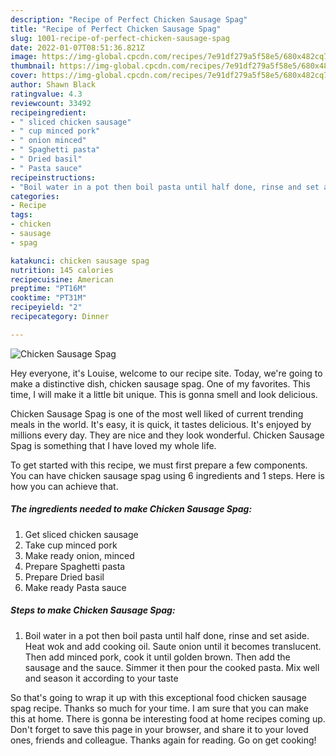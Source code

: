 ```yaml
---
description: "Recipe of Perfect Chicken Sausage Spag"
title: "Recipe of Perfect Chicken Sausage Spag"
slug: 1001-recipe-of-perfect-chicken-sausage-spag
date: 2022-01-07T08:51:36.821Z
image: https://img-global.cpcdn.com/recipes/7e91df279a5f58e5/680x482cq70/chicken-sausage-spag-recipe-main-photo.jpg
thumbnail: https://img-global.cpcdn.com/recipes/7e91df279a5f58e5/680x482cq70/chicken-sausage-spag-recipe-main-photo.jpg
cover: https://img-global.cpcdn.com/recipes/7e91df279a5f58e5/680x482cq70/chicken-sausage-spag-recipe-main-photo.jpg
author: Shawn Black
ratingvalue: 4.3
reviewcount: 33492
recipeingredient:
- " sliced chicken sausage"
- " cup minced pork"
- " onion minced"
- " Spaghetti pasta"
- " Dried basil"
- " Pasta sauce"
recipeinstructions:
- "Boil water in a pot then boil pasta until half done, rinse and set aside. Heat wok and add cooking oil. Saute onion until it becomes translucent. Then add minced pork, cook it until golden brown. Then add the sausage and the sauce. Simmer it then pour the cooked pasta. Mix well and season it according to your taste"
categories:
- Recipe
tags:
- chicken
- sausage
- spag

katakunci: chicken sausage spag 
nutrition: 145 calories
recipecuisine: American
preptime: "PT16M"
cooktime: "PT31M"
recipeyield: "2"
recipecategory: Dinner

---
```



![Chicken Sausage Spag](https://img-global.cpcdn.com/recipes/7e91df279a5f58e5/680x482cq70/chicken-sausage-spag-recipe-main-photo.jpg)

Hey everyone, it's Louise, welcome to our recipe site. Today, we're going to make a distinctive dish, chicken sausage spag. One of my favorites. This time, I will make it a little bit unique. This is gonna smell and look delicious.

Chicken Sausage Spag is one of the most well liked of current trending meals in the world. It's easy, it is quick, it tastes delicious. It's enjoyed by millions every day. They are nice and they look wonderful. Chicken Sausage Spag is something that I have loved my whole life.




To get started with this recipe, we must first prepare a few components. You can have chicken sausage spag using 6 ingredients and 1 steps. Here is how you can achieve that.

<!--inarticleads1-->

##### The ingredients needed to make Chicken Sausage Spag:

1. Get  sliced chicken sausage
1. Take  cup minced pork
1. Make ready  onion, minced
1. Prepare  Spaghetti pasta
1. Prepare  Dried basil
1. Make ready  Pasta sauce




<!--inarticleads2-->

##### Steps to make Chicken Sausage Spag:

1. Boil water in a pot then boil pasta until half done, rinse and set aside. Heat wok and add cooking oil. Saute onion until it becomes translucent. Then add minced pork, cook it until golden brown. Then add the sausage and the sauce. Simmer it then pour the cooked pasta. Mix well and season it according to your taste




So that's going to wrap it up with this exceptional food chicken sausage spag recipe. Thanks so much for your time. I am sure that you can make this at home. There is gonna be interesting food at home recipes coming up. Don't forget to save this page in your browser, and share it to your loved ones, friends and colleague. Thanks again for reading. Go on get cooking!
